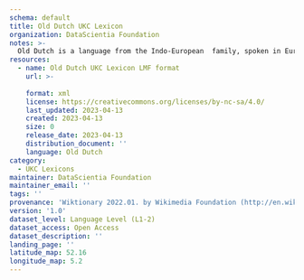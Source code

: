 ```yaml
---
schema: default
title: Old Dutch UKC Lexicon
organization: DataScientia Foundation
notes: >-
  Old Dutch is a language from the Indo-European  family, spoken in Eurasia. The UKC Lexicon of Old Dutch is represented as a lexico-semantic network. It consists of words, word senses, synsets, as well as sense-level and synset-level relationships.
resources:
  - name: Old Dutch UKC Lexicon LMF format
    url: >-
      
    format: xml
    license: https://creativecommons.org/licenses/by-nc-sa/4.0/
    last_updated: 2023-04-13
    created: 2023-04-13
    size: 0
    release_date: 2023-04-13
    distribution_document: ''
    language: Old Dutch
category:
  - UKC Lexicons
maintainer: DataScientia Foundation
maintainer_email: ''
tags: ''
provenance: 'Wiktionary 2022.01. by Wikimedia Foundation (http://en.wiktionary.org); CogNet 2.1 by Khuyagbaatar Batsuren, National University of Mongolia (http://cognet.ukc.disi.unitn.it); Princeton WordNet 2.1 by Princeton University (https://wordnet.princeton.edu)'
version: '1.0'
dataset_level: Language Level (L1-2)
dataset_access: Open Access
dataset_description: ''
landing_page: ''
latitude_map: 52.16
longitude_map: 5.2
---
```


